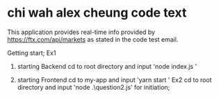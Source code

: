 # chi wah alex cheung code text

This application provides real-time info provided by https://ftx.com/api/markets as stated in the code test email.  

Getting start;
Ex1
1. starting Backend 
cd  to root directory and input 'node index.js '

2. starting Frontend
cd  to my-app and input 'yarn start  '
Ex2
cd  to root directory and input 'node .\question2.js' for initiation;